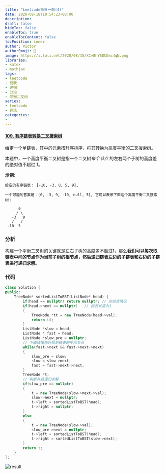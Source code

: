 ```yaml
---
title: "Leetcode每日一题(4)"
date: 2020-08-18T10:54:23+08:00
description:
draft: false
hideToc: false
enableToc: true
enableTocContent: false
tocPosition: inner
author: Victor
authorEmoji: 👻
image: https://i.loli.net/2020/08/15/XCv8hYSQUDmc4qN.png
libraries:
- katex
- mathjax
tags:
- leetcode
- 链表
- 递归
- 分治
- 平衡二叉树
series:
- leetcode
- 算法
categories:
-
---
```




#### [109. 有序链表转换二叉搜索树](https://leetcode-cn.com/problems/convert-sorted-list-to-binary-search-tree/)

给定一个单链表，其中的元素按升序排序，将其转换为高度平衡的二叉搜索树。

本题中，一个高度平衡二叉树是指一个二叉树*每个节点* 的左右两个子树的高度差的绝对值不超过 1。

**示例:**

```
给定的有序链表： [-10, -3, 0, 5, 9],

一个可能的答案是：[0, -3, 9, -10, null, 5], 它可以表示下面这个高度平衡二叉搜索树：

      0
     / \
   -3   9
   /   /
 -10  5
```

### 分析

构建一个平衡二叉树的关键就是左右子树的高度差不超过1，那么**我们可以每次取链表中间的节点作为当前子树的根节点，然后递归链表左边的子链表和右边的子链表进行递归求解**。

### 代码

```cpp
class Solution {
public:
    TreeNode* sortedListToBST(ListNode* head) {
        if(head == nullptr) return nullptr; // 空链表情况
        if(head->next == nullptr)   // 链表长度为1
        {
            TreeNode *tt = new TreeNode(head->val);
            return tt;
        }
        ListNode *slow = head;
        ListNode * fast = head;
        ListNode *slow_pre = nullptr;
        // 下面快慢指针找到链表的中间节点
        while(fast->next && fast->next->next)
        {
            slow_pre = slow;
            slow = slow->next;
            fast = fast->next->next;
        }
        TreeNode *t;
        // 判断并且递归求解
        if(slow_pre == nullptr)
        {
            t = new TreeNode(slow->next->val);
            slow->next = nullptr;
            t->left = sortedListToBST(head);
            t->right = nullptr;
        }
        else
        {
            t = new TreeNode(slow->val);
            slow_pre->next = nullptr;
            t->left = sortedListToBST(head);
            t->right = sortedListToBST(slow->next);
        }
        return t;
    }
};
```

![result](https://i.loli.net/2020/08/18/2B5XqcGdxLRpkZv.png)



